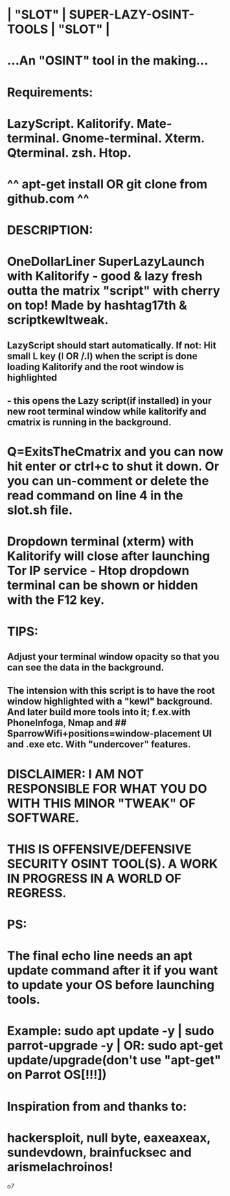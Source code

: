#  |  "SLOT"  |  SUPER-LAZY-OSINT-TOOLS  |  "SLOT"  |
#         ...An "OSINT" tool in the making...
# Requirements:
# LazyScript. Kalitorify. Mate-terminal. Gnome-terminal. Xterm. Qterminal. zsh. Htop. 
# ^^ apt-get install  OR  git clone from github.com ^^
# DESCRIPTION:
# OneDollarLiner SuperLazyLaunch with Kalitorify - good & lazy fresh outta the matrix "script" with cherry on top! Made by hashtag17th & scriptkewltweak.
## LazyScript should start automatically. If not: Hit small L key (l OR /.l) when the script is done loading Kalitorify and the root window is highlighted
##  - this opens the Lazy script(if installed) in your new root terminal window while kalitorify and cmatrix is running in the background.
# Q=ExitsTheCmatrix and you can now hit enter or ctrl+c to shut it down. Or you can un-comment or delete the read command on line 4 in the slot.sh file.
# Dropdown terminal (xterm) with Kalitorify will close after launching Tor IP service - Htop dropdown terminal can be shown or hidden with the F12 key.
# TIPS:
## Adjust your terminal window opacity so that you can see the data in the background.
## The intension with this script is to have the root window highlighted with a "kewl" background. And later build more tools into it; f.ex.with PhoneInfoga, Nmap and              ## SparrowWifi+positions=window-placement UI and .exe etc. With "undercover" features.
# DISCLAIMER: I AM NOT RESPONSIBLE FOR WHAT YOU DO WITH THIS MINOR "TWEAK" OF SOFTWARE. 
# THIS IS OFFENSIVE/DEFENSIVE SECURITY OSINT TOOL(S). A WORK IN PROGRESS IN A WORLD OF REGRESS.
# PS:
# The final echo line needs an apt update command after it if you want to update your OS before launching tools.
# Example: sudo apt update -y | sudo parrot-upgrade -y | OR: sudo apt-get update/upgrade(don't use "apt-get" on Parrot OS[!!!])
# Inspiration from and thanks to:
# hackersploit, null byte, eaxeaxeax, sundevdown, brainfucksec and arismelachroinos!
o7
